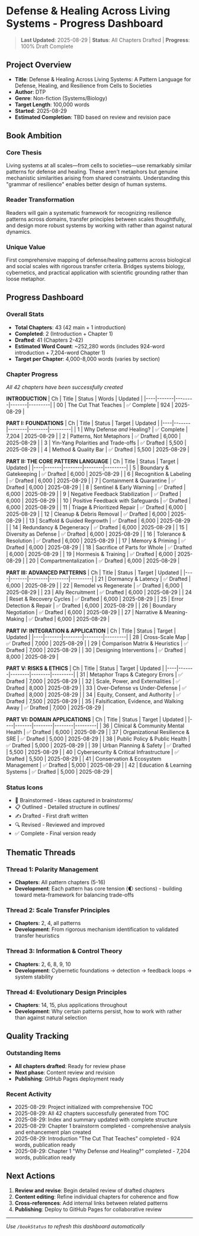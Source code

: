 # Defense & Healing Across Living Systems - Progress Dashboard

> **Last Updated**: 2025-08-29 | **Status**: All Chapters Drafted | **Progress**: 100% Draft Complete

## Project Overview
- **Title**: Defense & Healing Across Living Systems: A Pattern Language for Defense, Healing, and Resilience from Cells to Societies
- **Author**: DTP
- **Genre**: Non-fiction (Systems/Biology)
- **Target Length**: 100,000 words
- **Started**: 2025-08-29
- **Estimated Completion**: TBD based on review and revision pace

## Book Ambition

### Core Thesis
Living systems at all scales—from cells to societies—use remarkably similar patterns for defense and healing. These aren't metaphors but genuine mechanistic similarities arising from shared constraints. Understanding this "grammar of resilience" enables better design of human systems.

### Reader Transformation  
Readers will gain a systematic framework for recognizing resilience patterns across domains, transfer principles between scales thoughtfully, and design more robust systems by working with rather than against natural dynamics.

### Unique Value
First comprehensive mapping of defense/healing patterns across biological and social scales with rigorous transfer criteria. Bridges systems biology, cybernetics, and practical application with scientific grounding rather than loose metaphor.

## Progress Dashboard

### Overall Stats
- **Total Chapters**: 43 (42 main + 1 introduction)
- **Completed**: 2 (Introduction + Chapter 1)
- **Drafted**: 41 (Chapters 2-42)
- **Estimated Word Count**: ~252,280 words (includes 924-word introduction + 7,204-word Chapter 1)
- **Target per Chapter**: 4,000-8,000 words (varies by section)

### Chapter Progress
*All 42 chapters have been successfully created*

**INTRODUCTION**
| Ch | Title | Status | Words | Updated |
|----|-------|--------|-------|---------|
| 00 | The Cut That Teaches | ✅ Complete | 924 | 2025-08-29 |

**PART I: FOUNDATIONS**
| Ch | Title | Status | Target | Updated |
|----|-------|--------|--------|---------|
| 1 | Why Defense *and* Healing? | ✅ Complete | 7,204 | 2025-08-29 |
| 2 | Patterns, Not Metaphors | ✅ Drafted | 6,000 | 2025-08-29 |
| 3 | Yin-Yang Polarities and Trade-offs | ✅ Drafted | 5,500 | 2025-08-29 |
| 4 | Method & Quality Bar | ✅ Drafted | 5,500 | 2025-08-29 |

**PART II: THE CORE PATTERN LANGUAGE**
| Ch | Title | Status | Target | Updated |
|----|-------|--------|--------|---------|
| 5 | Boundary & Gatekeeping | ✅ Drafted | 6,000 | 2025-08-29 |
| 6 | Recognition & Labeling | ✅ Drafted | 6,000 | 2025-08-29 |
| 7 | Containment & Quarantine | ✅ Drafted | 6,000 | 2025-08-29 |
| 8 | Sentinel & Early Warning | ✅ Drafted | 6,000 | 2025-08-29 |
| 9 | Negative Feedback Stabilization | ✅ Drafted | 6,000 | 2025-08-29 |
| 10 | Positive Feedback with Safeguards | ✅ Drafted | 6,000 | 2025-08-29 |
| 11 | Triage & Prioritized Repair | ✅ Drafted | 6,000 | 2025-08-29 |
| 12 | Cleanup & Debris Removal | ✅ Drafted | 6,000 | 2025-08-29 |
| 13 | Scaffold & Guided Regrowth | ✅ Drafted | 6,000 | 2025-08-29 |
| 14 | Redundancy & Degeneracy | ✅ Drafted | 6,000 | 2025-08-29 |
| 15 | Diversity as Defense | ✅ Drafted | 6,000 | 2025-08-29 |
| 16 | Tolerance & Resolution | ✅ Drafted | 6,000 | 2025-08-29 |
| 17 | Memory & Priming | ✅ Drafted | 6,000 | 2025-08-29 |
| 18 | Sacrifice of Parts for Whole | ✅ Drafted | 6,000 | 2025-08-29 |
| 19 | Hormesis & Training | ✅ Drafted | 6,000 | 2025-08-29 |
| 20 | Compartmentalization | ✅ Drafted | 6,000 | 2025-08-29 |

**PART III: ADVANCED PATTERNS**
| Ch | Title | Status | Target | Updated |
|----|-------|--------|--------|---------|
| 21 | Dormancy & Latency | ✅ Drafted | 6,000 | 2025-08-29 |
| 22 | Remodel vs Regenerate | ✅ Drafted | 6,000 | 2025-08-29 |
| 23 | Ally Recruitment | ✅ Drafted | 6,000 | 2025-08-29 |
| 24 | Reset & Recovery Cycles | ✅ Drafted | 6,000 | 2025-08-29 |
| 25 | Error Detection & Repair | ✅ Drafted | 6,000 | 2025-08-29 |
| 26 | Boundary Negotiation | ✅ Drafted | 6,000 | 2025-08-29 |
| 27 | Narrative & Meaning-Making | ✅ Drafted | 6,000 | 2025-08-29 |

**PART IV: INTEGRATION & APPLICATION**
| Ch | Title | Status | Target | Updated |
|----|-------|--------|--------|---------|
| 28 | Cross-Scale Map | ✅ Drafted | 7,000 | 2025-08-29 |
| 29 | Comparison Matrix & Heuristics | ✅ Drafted | 7,000 | 2025-08-29 |
| 30 | Designing Interventions | ✅ Drafted | 8,000 | 2025-08-29 |

**PART V: RISKS & ETHICS**
| Ch | Title | Status | Target | Updated |
|----|-------|--------|--------|---------|
| 31 | Metaphor Traps & Category Errors | ✅ Drafted | 7,000 | 2025-08-29 |
| 32 | Scale, Power, and Externalities | ✅ Drafted | 8,000 | 2025-08-29 |
| 33 | Over-Defense vs Under-Defense | ✅ Drafted | 8,000 | 2025-08-29 |
| 34 | Equity, Consent, and Authority | ✅ Drafted | 7,500 | 2025-08-29 |
| 35 | Falsification, Evidence, and Walking Away | ✅ Drafted | 7,000 | 2025-08-29 |

**PART VI: DOMAIN APPLICATIONS**
| Ch | Title | Status | Target | Updated |
|----|-------|--------|--------|---------|
| 36 | Clinical & Community Mental Health | ✅ Drafted | 6,000 | 2025-08-29 |
| 37 | Organizational Resilience & SRE | ✅ Drafted | 5,000 | 2025-08-29 |
| 38 | Public Policy & Public Health | ✅ Drafted | 5,000 | 2025-08-29 |
| 39 | Urban Planning & Safety | ✅ Drafted | 5,500 | 2025-08-29 |
| 40 | Cybersecurity & Critical Infrastructure | ✅ Drafted | 5,500 | 2025-08-29 |
| 41 | Conservation & Ecosystem Management | ✅ Drafted | 5,000 | 2025-08-29 |
| 42 | Education & Learning Systems | ✅ Drafted | 5,000 | 2025-08-29 |

### Status Icons
- 🧠 Brainstormed - Ideas captured in brainstorms/
- 📋 Outlined - Detailed structure in outlines/
- ✍️ Drafted - First draft written  
- 🔍 Revised - Reviewed and improved
- ✅ Complete - Final version ready

## Thematic Threads

### Thread 1: Polarity Management
- **Chapters**: All pattern chapters (5-16)
- **Development**: Each pattern has core tension (🌓 sections) - building toward meta-framework for balancing trade-offs

### Thread 2: Scale Transfer Principles  
- **Chapters**: 2, 4, all patterns
- **Development**: From rigorous mechanism identification to validated transfer heuristics

### Thread 3: Information & Control Theory
- **Chapters**: 2, 6, 8, 9, 10
- **Development**: Cybernetic foundations → detection → feedback loops → system stability

### Thread 4: Evolutionary Design Principles
- **Chapters**: 14, 15, plus applications throughout
- **Development**: Why certain patterns persist, how to work with rather than against natural selection

## Quality Tracking

### Outstanding Items
- **All chapters drafted**: Ready for review phase
- **Next phase**: Content review and revision
- **Publishing**: GitHub Pages deployment ready

### Recent Activity
- 2025-08-29: Project initialized with comprehensive TOC
- 2025-08-29: All 42 chapters successfully generated from TOC
- 2025-08-29: Index and summary updated with complete structure
- 2025-08-29: Chapter 1 brainstorm completed - comprehensive analysis and enhancement plan created
- 2025-08-29: Introduction "The Cut That Teaches" completed - 924 words, publication ready
- 2025-08-29: Chapter 1 "Why Defense *and* Healing?" completed - 7,204 words, publication ready

## Next Actions
1. **Review and revise**: Begin detailed review of drafted chapters
2. **Content editing**: Refine individual chapters for coherence and flow
3. **Cross-references**: Add internal links between related patterns
4. **Publishing**: Deploy to GitHub Pages for collaborative review 

---

*Use `/bookStatus` to refresh this dashboard automatically*